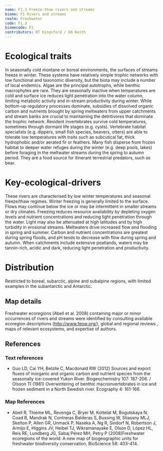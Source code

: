 ```yaml
---
name: F1.3 Freeze-thaw rivers and streams
biome: F1 Rivers and streams
realm: Freshwater
code: F1.3
biomecode: F1
contributors: RT Kingsford / DA Keith
---
```


# Ecological traits

In seasonally cold montane or boreal environments, the surfaces of streams freeze in winter. These systems have relatively simple trophic networks with low functional and taxonomic diversity, but the biota may include a number of local endemics. Algae are the principal autotrophs, while benthic macrophytes are rare. They are seasonally inactive when temperatures are cold and surface ice reduces light penetration into the water column, limiting metabolic activity and in-stream productivity during winter. While bottom-up regulatory processes dominate, subsidies of dissolved organic carbon and nutrients brought by spring meltwaters from upper catchments and stream banks are crucial to maintaining the detritivores that dominate the trophic network. Resident invertebrates survive cold temperatures, sometimes through dormant life stages (e.g. cysts). Vertebrate habitat specialists (e.g. dippers, small fish species, beavers, otters) are able to tolerate low temperatures with traits such as subcutical fat, thick hydrophobic and/or aerated fir or feathers. Many fish disperse from frozen habitat to deeper water refuges during the winter (e.g. deep pools, lakes) before foraging in the meltwater streams during the spring to autumn period. They are a food source for itinerant terrestrial predators, such as bear.

# Key-ecological-drivers

These rivers are characterised by low winter temperatures and seasonal freeze/thaw regimes. Winter freezing is generally limited to the surface. Flows may continue below the ice or may be intermittent in smaller streams or dry climates. Freezing reduces resource availability by depleting oxygen levels and nutrient concentrations and reducing light penetration through the water. Light may also be attenuated at high latitudes and by high turbidity in erosional streams. Meltwaters drive increased flow and flooding in spring and summer. Carbon and nutrient concentrations are greatest during spring floods, and pH tends to decrease with flow during spring and autumn. When catchments include extensive peatlands, waters may be tannin-rich, acidic and dark, reducing light penetration and productivity.

# Distribution

Restricted to boreal, subarctic, alpine and subalpine regions, with limited examples in the subantarctic and Antarctic.

## Map details

Freshwater ecoregions (Abell et al. 2008) containing major or minor occurrences of rivers and streams were identified by consulting available ecoregion descriptions (http://www.feow.org/),  global and regional reviews , maps of relevant ecosystems, and expertise of authors.

## References
### Text references
* Guo LD, Cai YH, Belzile C, Macdonald RW (2012) Sources and export fluxes of inorganic and organic carbon and nutrient species from the seasonally ice-covered Yukon River. Biogeochemistry 107: 187-206. / Olsson TI (1981) Overwintering of benthic macroinvertebrates in ice and frozen sediment in a North Swedish river. Ecography 4: 161-166.
### Map References
* Abell R, Thieme ML, Revenga C, Bryer M, Kottelat M, Bogutskaya N, Coad B, Mandrak N, Contreras Balderas S, Bussing W, Stiassny MLJ, Skelton P, Allen GR, Unmack P, Naseka A, Ng R, Sindorf N, Robertson J, Armijo E, Higgins JV, Heibel TJ, Wikramanayake E, Olson D, López HL, Reis RE, Lundberg JG, Sabaj Pérez MH, Petry P (2008)Freshwater ecoregions of the world: A new map of biogeographic units for freshwater biodiversity conservation, BioScience 58: 403–414.
